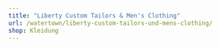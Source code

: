 ```yaml
---
title: "Liberty Custom Tailors & Men's Clothing"
url: /watertown/liberty-custom-tailors-und-mens-clothing/
shop: Kleidung
---
```

